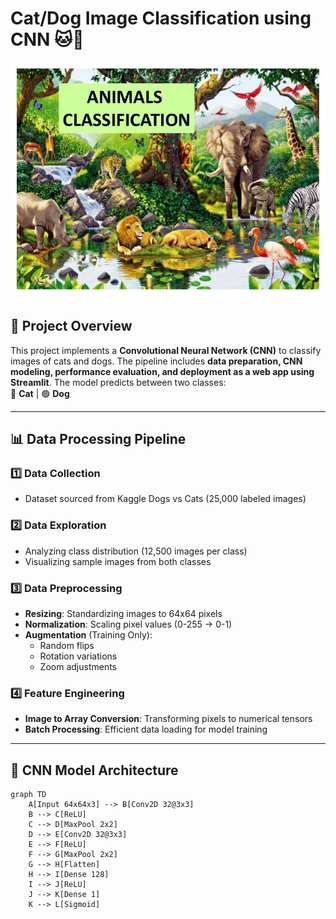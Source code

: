 
# Cat/Dog Image Classification using CNN 🐱🐶  
![header](1.jpg) *<!-- Replace with your actual header image -->*

## 📌 Project Overview  
This project implements a **Convolutional Neural Network (CNN)** to classify images of cats and dogs. The pipeline includes **data preparation, CNN modeling, performance evaluation, and deployment as a web app using Streamlit**. The model predicts between two classes:  
🔴 **Cat** | 🟢 **Dog**  

---

## 📊 Data Processing Pipeline  
### **1️⃣ Data Collection**  
- Dataset sourced from Kaggle Dogs vs Cats (25,000 labeled images)

### **2️⃣ Data Exploration**  
- Analyzing class distribution (12,500 images per class)  
- Visualizing sample images from both classes  

### **3️⃣ Data Preprocessing**  
- **Resizing**: Standardizing images to 64x64 pixels  
- **Normalization**: Scaling pixel values (0-255 → 0-1)  
- **Augmentation** (Training Only):  
  - Random flips  
  - Rotation variations  
  - Zoom adjustments  

### **4️⃣ Feature Engineering**  
- **Image to Array Conversion**: Transforming pixels to numerical tensors  
- **Batch Processing**: Efficient data loading for model training  

---

## 🧠 CNN Model Architecture  
```mermaid
graph TD
    A[Input 64x64x3] --> B[Conv2D 32@3x3]
    B --> C[ReLU]
    C --> D[MaxPool 2x2]
    D --> E[Conv2D 32@3x3]
    E --> F[ReLU]
    F --> G[MaxPool 2x2]
    G --> H[Flatten]
    H --> I[Dense 128]
    I --> J[ReLU]
    J --> K[Dense 1]
    K --> L[Sigmoid]
